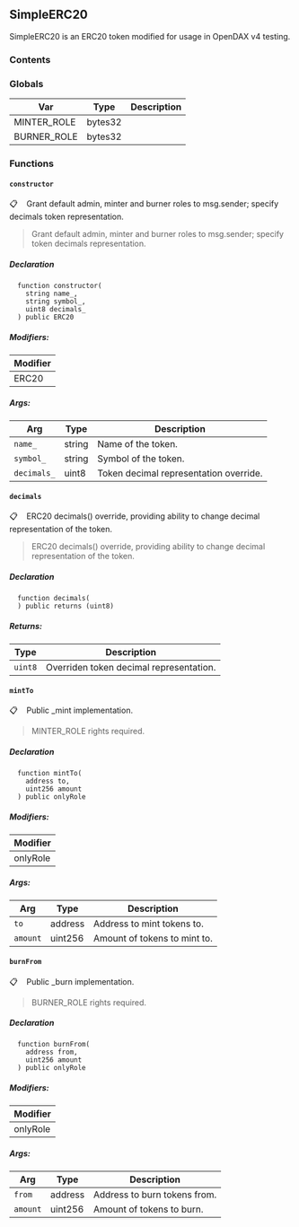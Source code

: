 ## SimpleERC20


SimpleERC20 is an ERC20 token modified for usage in OpenDAX v4 testing.


### Contents
<!-- START doctoc -->
<!-- END doctoc -->

### Globals


| Var | Type | Description |
| --- | --- | --- |
| MINTER_ROLE | bytes32 |  |
| BURNER_ROLE | bytes32 |  |


### Functions

#### `constructor`

📋   &nbsp;&nbsp;
Grant default admin, minter and burner roles to msg.sender; specify decimals token representation.

> Grant default admin, minter and burner roles to msg.sender; specify token decimals representation.


##### Declaration
```solidity
  function constructor(
    string name_,
    string symbol_,
    uint8 decimals_
  ) public ERC20
```

##### Modifiers:
| Modifier |
| --- |
| ERC20 |

##### Args:
| Arg | Type | Description |
| --- | --- | --- |
|`name_` | string | Name of the token.
|`symbol_` | string | Symbol of the token.
|`decimals_` | uint8 | Token decimal representation override.

#### `decimals`

📋   &nbsp;&nbsp;
ERC20 decimals() override, providing ability to change decimal representation of the token.

> ERC20 decimals() override, providing ability to change decimal representation of the token.


##### Declaration
```solidity
  function decimals(
  ) public returns (uint8)
```



##### Returns:
| Type | Description |
| --- | --- |
|`uint8` | Overriden token decimal representation.
#### `mintTo`

📋   &nbsp;&nbsp;
Public _mint implementation.

> MINTER_ROLE rights required.


##### Declaration
```solidity
  function mintTo(
    address to,
    uint256 amount
  ) public onlyRole
```

##### Modifiers:
| Modifier |
| --- |
| onlyRole |

##### Args:
| Arg | Type | Description |
| --- | --- | --- |
|`to` | address | Address to mint tokens to.
|`amount` | uint256 | Amount of tokens to mint to.

#### `burnFrom`

📋   &nbsp;&nbsp;
Public _burn implementation.

> BURNER_ROLE rights required.


##### Declaration
```solidity
  function burnFrom(
    address from,
    uint256 amount
  ) public onlyRole
```

##### Modifiers:
| Modifier |
| --- |
| onlyRole |

##### Args:
| Arg | Type | Description |
| --- | --- | --- |
|`from` | address | Address to burn tokens from.
|`amount` | uint256 | Amount of tokens to burn.



